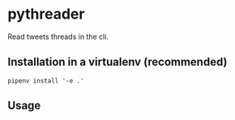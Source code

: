 # pythreader

Read tweets threads in the cli.

## Installation in a virtualenv (recommended)

```
pipenv install '-e .'
```

## Usage
